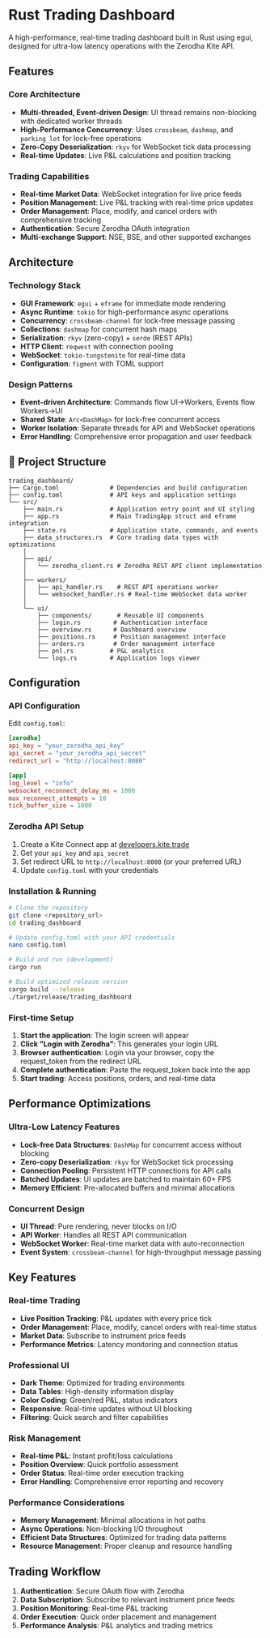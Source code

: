 # Rust Trading Dashboard

A high-performance, real-time trading dashboard built in Rust using egui, designed for ultra-low latency operations with the Zerodha Kite API.

## Features

### Core Architecture
- **Multi-threaded, Event-driven Design**: UI thread remains non-blocking with dedicated worker threads
- **High-Performance Concurrency**: Uses `crossbeam`, `dashmap`, and `parking_lot` for lock-free operations
- **Zero-Copy Deserialization**: `rkyv` for WebSocket tick data processing
- **Real-time Updates**: Live P&L calculations and position tracking

### Trading Capabilities
- **Real-time Market Data**: WebSocket integration for live price feeds
- **Position Management**: Live P&L tracking with real-time price updates
- **Order Management**: Place, modify, and cancel orders with comprehensive tracking
- **Authentication**: Secure Zerodha OAuth integration
- **Multi-exchange Support**: NSE, BSE, and other supported exchanges


## Architecture

### Technology Stack
- **GUI Framework**: `egui` + `eframe` for immediate mode rendering
- **Async Runtime**: `tokio` for high-performance async operations
- **Concurrency**: `crossbeam-channel` for lock-free message passing
- **Collections**: `dashmap` for concurrent hash maps
- **Serialization**: `rkyv` (zero-copy) + `serde` (REST APIs)
- **HTTP Client**: `reqwest` with connection pooling
- **WebSocket**: `tokio-tungstenite` for real-time data
- **Configuration**: `figment` with TOML support

### Design Patterns
- **Event-driven Architecture**: Commands flow UI→Workers, Events flow Workers→UI
- **Shared State**: `Arc<DashMap>` for lock-free concurrent access
- **Worker Isolation**: Separate threads for API and WebSocket operations
- **Error Handling**: Comprehensive error propagation and user feedback

## 📁 Project Structure

```
trading_dashboard/
├── Cargo.toml              # Dependencies and build configuration
├── config.toml             # API keys and application settings
└── src/
    ├── main.rs             # Application entry point and UI styling
    ├── app.rs              # Main TradingApp struct and eframe integration
    ├── state.rs            # Application state, commands, and events
    ├── data_structures.rs  # Core trading data types with optimizations
    │
    ├── api/
    │   └── zerodha_client.rs # Zerodha REST API client implementation
    │
    ├── workers/
    │   ├── api_handler.rs    # REST API operations worker
    │   └── websocket_handler.rs # Real-time WebSocket data worker
    │
    └── ui/
        ├── components/       # Reusable UI components
        ├── login.rs         # Authentication interface
        ├── overview.rs      # Dashboard overview
        ├── positions.rs     # Position management interface
        ├── orders.rs        # Order management interface
        ├── pnl.rs          # P&L analytics
        └── logs.rs         # Application logs viewer
```

## Configuration

### API Configuration
Edit `config.toml`:

```toml
[zerodha]
api_key = "your_zerodha_api_key"
api_secret = "your_zerodha_api_secret"
redirect_url = "http://localhost:8080"

[app]
log_level = "info"
websocket_reconnect_delay_ms = 1000
max_reconnect_attempts = 10
tick_buffer_size = 1000
```

### Zerodha API Setup
1. Create a Kite Connect app at [developers.kite.trade](https://developers.kite.trade)
2. Get your `api_key` and `api_secret`
3. Set redirect URL to `http://localhost:8080` (or your preferred URL)
4. Update `config.toml` with your credentials

### Installation & Running

```bash
# Clone the repository
git clone <repository_url>
cd trading_dashboard

# Update config.toml with your API credentials
nano config.toml

# Build and run (development)
cargo run

# Build optimized release version
cargo build --release
./target/release/trading_dashboard
```

### First-time Setup
1. **Start the application**: The login screen will appear
2. **Click "Login with Zerodha"**: This generates your login URL
3. **Browser authentication**: Login via your browser, copy the request_token from the redirect URL
4. **Complete authentication**: Paste the request_token back into the app
5. **Start trading**: Access positions, orders, and real-time data

## Performance Optimizations

### Ultra-Low Latency Features
- **Lock-free Data Structures**: `DashMap` for concurrent access without blocking
- **Zero-copy Deserialization**: `rkyv` for WebSocket tick processing
- **Connection Pooling**: Persistent HTTP connections for API calls
- **Batched Updates**: UI updates are batched to maintain 60+ FPS
- **Memory Efficient**: Pre-allocated buffers and minimal allocations

### Concurrent Design
- **UI Thread**: Pure rendering, never blocks on I/O
- **API Worker**: Handles all REST API communication
- **WebSocket Worker**: Real-time market data with auto-reconnection
- **Event System**: `crossbeam-channel` for high-throughput message passing

## Key Features

### Real-time Trading
- **Live Position Tracking**: P&L updates with every price tick
- **Order Management**: Place, modify, cancel orders with real-time status
- **Market Data**: Subscribe to instrument price feeds
- **Performance Metrics**: Latency monitoring and connection status

### Professional UI
- **Dark Theme**: Optimized for trading environments
- **Data Tables**: High-density information display
- **Color Coding**: Green/red P&L, status indicators
- **Responsive**: Real-time updates without UI blocking
- **Filtering**: Quick search and filter capabilities

### Risk Management
- **Real-time P&L**: Instant profit/loss calculations
- **Position Overview**: Quick portfolio assessment
- **Order Status**: Real-time order execution tracking
- **Error Handling**: Comprehensive error reporting and recovery

### Performance Considerations
- **Memory Management**: Minimal allocations in hot paths
- **Async Operations**: Non-blocking I/O throughout
- **Efficient Data Structures**: Optimized for trading data patterns
- **Resource Management**: Proper cleanup and resource handling

## Trading Workflow

1. **Authentication**: Secure OAuth flow with Zerodha
2. **Data Subscription**: Subscribe to relevant instrument price feeds
3. **Position Monitoring**: Real-time P&L tracking
4. **Order Execution**: Quick order placement and management
5. **Performance Analysis**: P&L analytics and trading metrics
